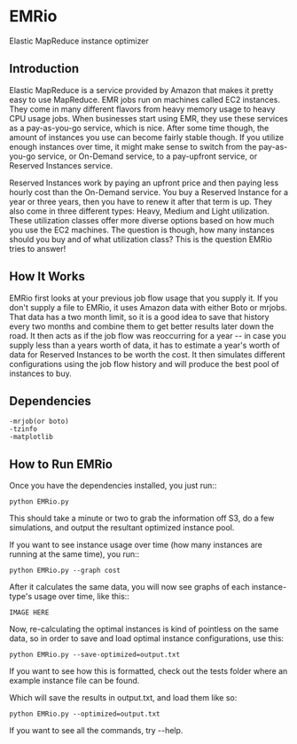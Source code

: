 EMRio
=====

Elastic MapReduce instance optimizer

Introduction
------------
Elastic MapReduce is a service provided by Amazon that makes it pretty easy to use MapReduce. EMR jobs run on machines called EC2 instances. They come in many different flavors from heavy memory usage to heavy CPU usage jobs. When businesses start using EMR, they use these services as a pay-as-you-go service, which is nice. After some time though, the amount of instances you use can become fairly stable though. If you utilize enough instances over time, it might make sense to switch from the pay-as-you-go service, or On-Demand service, to a pay-upfront service, or Reserved Instances service. 

Reserved Instances work by paying an upfront price and then paying less hourly cost than the On-Demand service. You buy a Reserved Instance for a year or three years, then you have to renew it after that term is up. They also come in three different types: Heavy, Medium and Light utilization. These utilization classes offer more diverse options based on how much you use the EC2 machines. The question is though, how many instances should you buy and of what utilization class? This is the question EMRio tries to answer! 

How It Works
------------
EMRio first looks at your previous job flow usage that you supply it. If you don't supply a file to EMRio, it uses Amazon data with either Boto or mrjobs. That data has a two month limit, so it is a good idea to save that history every two months and combine them to get better results later down the road. It then acts as if the job flow was reoccurring for a year -- in case you supply less than a years worth of data, it has to estimate a year's worth of data for Reserved Instances to be worth the cost. It then simulates different configurations using the job flow history and will produce the best pool of instances to buy. 

Dependencies
------------
	-mrjob(or boto)
	-tzinfo
	-matplotlib
How to Run EMRio
----------------
Once you have the dependencies installed, you just run::

	python EMRio.py

This should take a minute or two to grab the information off S3, do a few simulations, and output the resultant optimized instance pool. 

If you want to see instance usage over time (how many instances are running at the same time), you run::

	python EMRio.py --graph cost

After it calculates the same data, you will now see graphs of each instance-type's usage over time, like this::

	IMAGE HERE

Now, re-calculating the optimal instances is kind of pointless on the same data, so in order to save and load optimal instance configurations, use this:

	python EMRio.py --save-optimized=output.txt

If you want to see how this is formatted, check out the tests folder where an example instance file can be found.

Which will save the results in output.txt, and load them like so:

	python EMRio.py --optimized=output.txt

If you want to see all the commands, try --help.
